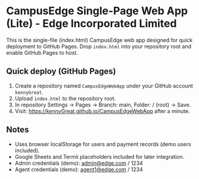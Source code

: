 # CampusEdge Single-Page Web App (Lite) - Edge Incorporated Limited

This is the single-file (index.html) CampusEdge web app designed for quick deployment to GitHub Pages.
Drop `index.html` into your repository root and enable GitHub Pages to host.

## Quick deploy (GitHub Pages)
1. Create a repository named `CampusEdgeWebApp` under your GitHub account `kennyGreat`.
2. Upload `index.html` to the repository root.
3. In repository Settings -> Pages -> Branch: main, Folder: / (root) -> Save.
4. Visit: https://kennyGreat.github.io/CampusEdgeWebApp after a minute.

## Notes
- Uses browser localStorage for users and payment records (demo users included).
- Google Sheets and Termii placeholders included for later integration.
- Admin credentials (demo): admin@edge.com / 1234
- Agent credentials (demo): agent1@edge.com / 1234
